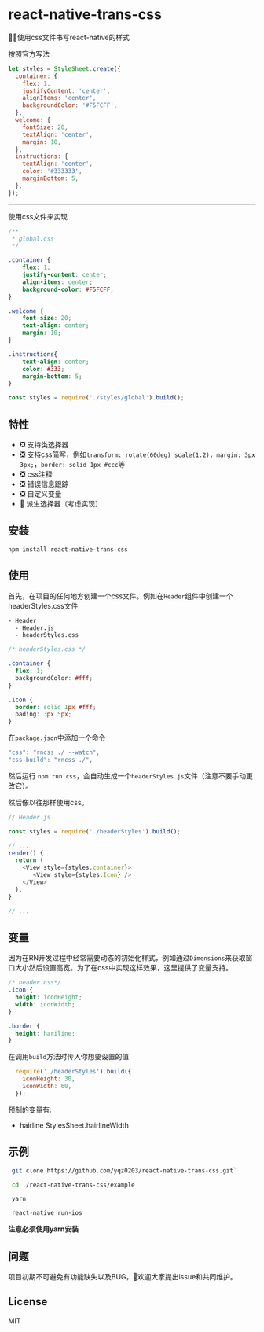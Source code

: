 # react-native-trans-css

🚄🚄使用css文件书写react-native的样式

按照官方写法

``` javascript
let styles = StyleSheet.create({
  container: {
    flex: 1,
    justifyContent: 'center',
    alignItems: 'center',
    backgroundColor: '#F5FCFF',
  },
  welcome: {
    fontSize: 20,
    textAlign: 'center',
    margin: 10,
  },
  instructions: {
    textAlign: 'center',
    color: '#333333',
    marginBottom: 5,
  },
});
```
___
使用css文件来实现

``` css
/**
 * global.css
 */

.container {
    flex: 1;
    justify-content: center;
    align-items: center;
    background-color: #F5FCFF;
}

.welcome {
    font-size: 20;
    text-align: center;
    margin: 10;
}

.instructions{
    text-align: center;
    color: #333;
    margin-bottom: 5;
}
```

``` javascript
const styles = require('./styles/global').build();
```

## 特性

- ❎ 支持类选择器
- ❎ 支持css简写，例如`transform: rotate(60deg) scale(1.2)`，`margin: 3px 3px;`，`border: solid 1px #ccc`等
- ❎ css注释
- ❎ 错误信息跟踪
- ❎ 自定义变量
- 🚫 派生选择器（考虑实现）

## 安装

`npm install react-native-trans-css`

## 使用

首先，在项目的任何地方创建一个css文件。例如在`Header`组件中创建一个headerStyles.css文件

```fs
- Header
  - Header.js
  - headerStyles.css

```

``` css
/* headerStyles.css */

.container {
  flex: 1;
  backgroundColor: #fff;
}

.icon {
  border: solid 1px #fff;
  pading: 3px 5px;
}
```

在`package.json`中添加一个命令

``` javascript
"css": "rncss ./ --watch",
"css-build": "rncss ./",
```

然后运行 `npm run css`，会自动生成一个`headerStyles.js`文件（注意不要手动更改它）。

然后像以往那样使用css。

``` javascript
// Header.js

const styles = require('./headerStyles').build();

// ...
render() {
  return (
    <View style={styles.container}>
       <View style={styles.Icon} />
    </View>
  );
}

// ...

```

## 变量

因为在RN开发过程中经常需要动态的初始化样式，例如通过`Dimensions`来获取窗口大小然后设置高宽。为了在css中实现这样效果，这里提供了变量支持。

``` css
/* header.css*/
.icon {
  height: iconHeight;
  width: iconWidth;
}

.border {
  height: hariline;
}
```

在调用`build`方法时传入你想要设置的值

``` javascript
  require('./headerStyles').build({
    iconHeight: 30,
    iconWidth: 60,
  });
```

预制的变量有:

- hairline StylesSheet.hairlineWidth

## 示例

``` bash
 git clone https://github.com/yqz0203/react-native-trans-css.git`

 cd ./react-native-trans-css/example

 yarn

 react-native run-ios
```

**注意必须使用yarn安装**

## 问题

项目初期不可避免有功能缺失以及BUG，欢迎大家提出issue和共同维护。

## License

MIT